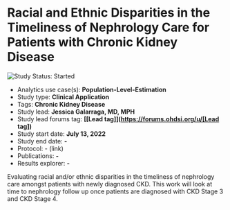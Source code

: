 Racial and Ethnic Disparities in the Timeliness of Nephrology Care for Patients with Chronic Kidney Disease
=============

<img src="https://img.shields.io/badge/Study%20Status-Started%20-blue.svg" alt="Study Status: Started">

- Analytics use case(s): **Population-Level-Estimation**
- Study type: **Clinical Application**
- Tags: **Chronic Kidney Disease**
- Study lead: **Jessica Galarraga, MD, MPH**
- Study lead forums tag: **[[Lead tag]](https://forums.ohdsi.org/u/[Lead tag])**
- Study start date: **July 13, 2022**
- Study end date: **-**
- Protocol: - (link)
- Publications: **-**
- Results explorer: **-**

Evaluating racial and/or ethnic disparities in the timeliness of nephrology care amongst patients with newly diagnosed CKD. This work will look at time to nephrology follow up once patients are diagnosed with CKD Stage 3 and CKD Stage 4.
